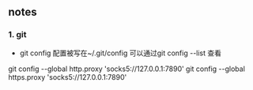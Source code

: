 ## notes

### 1. git

* git config
    配置被写在~/.git/config
    可以通过git config --list 查看

git config --global http.proxy 'socks5://127.0.0.1:7890'
git config --global https.proxy 'socks5://127.0.0.1:7890'